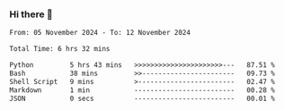 ### Hi there 👋

<!--
**ututono/ututono** is a ✨ _special_ ✨ repository because its `README.md` (this file) appears on your GitHub profile.

Here are some ideas to get you started:

- 🔭 I’m currently working on ...
- 🌱 I’m currently learning ...
- 👯 I’m looking to collaborate on ...
- 🤔 I’m looking for help with ...
- 💬 Ask me about ...
- 📫 How to reach me: ...
- 😄 Pronouns: ...
- ⚡ Fun fact: ...
-->



<!--START_SECTION:waka-->

```txt
From: 05 November 2024 - To: 12 November 2024

Total Time: 6 hrs 32 mins

Python         5 hrs 43 mins   >>>>>>>>>>>>>>>>>>>>>>---   87.51 %
Bash           38 mins         >>-----------------------   09.73 %
Shell Script   9 mins          >------------------------   02.47 %
Markdown       1 min           -------------------------   00.28 %
JSON           0 secs          -------------------------   00.01 %
```

<!--END_SECTION:waka-->
